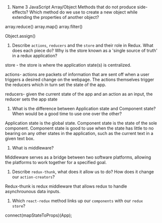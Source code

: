 1.  Name 3 JavaScript Array/Object Methods that do not produce side-effects? Which method do we use to create a new object while extending the properties of another object?

array.reduce()
array.map()
array.filter()

Object.assign()

1.  Describe `actions`, `reducers` and the `store` and their role in Redux. What does each piece do? Why is the store known as a 'single source of truth' in a redux application?

store - the store is where the application state(s) is centralized. 

actions- actions are packets of information that are sent off when a user triggers a desired change on the webpage. The actions themselves trigger the reducers which in turn set the state of the app. 

reducers- given the current state of the app and an action as an input, the reducer sets the app state


1.  What is the difference between Application state and Component state? When would be a good time to use one over the other?

Application state is the global state. Component state is the state of the sole component. Component state is good to use when the state has little to no bearing on any other states in the application, such as the current text in a given text box. 

1.  What is middleware?

Middleware serves as a bridge between two software platforms, allowing the platforms to work together for a specified goal. 

1.  Describe `redux-thunk`, what does it allow us to do? How does it change our `action-creators`?

Redux-thunk is redux middleware that allows redux to handle asynchrounous data inputs. 

1.  Which `react-redux` method links up our `components` with our `redux store`?

connect(mapStateToProps)(App);
